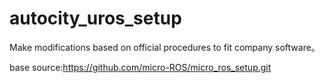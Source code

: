 # autocity_uros_setup

Make modifications based on official procedures to fit company software。

base source:https://github.com/micro-ROS/micro_ros_setup.git
